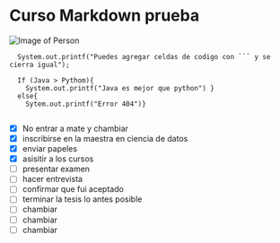 # Curso Markdown prueba 
![Image of Person](https://img.freepik.com/foto-gratis/chica-guapa-alegre-divertida-que-muestra-promocion-increible-apuntando-esquina-superior-izquierda-sosteniendo-mano-cadera-sonriendo-ampliamente-asombro-curiosidad-pie-fondo-blanco-entusiasta_176420-36843.jpg?w=740&t=st=1685812081~exp=1685812681~hmac=3805e783b77b35c2d883728ae309e5ea17999a3c01b5eef62c8caf4969b05673)

```
  System.out.printf("Puedes agregar celdas de codigo con ``` y se cierra igual");
  
  If (Java > Pythom){ 
    System.out.printf("Java es mejor que python") }
  else{ 
    Sytem.out.printf("Error 404")}
  
```
- [x] No entrar a mate y chambiar
- [x] inscribirse en la maestra en ciencia de datos
- [x] enviar papeles
- [x] asisitir a los cursos
- [ ] presentar examen
- [ ] hacer entrevista
- [ ] confirmar que fui aceptado 
- [ ] terminar la tesis lo antes posible
- [ ] chambiar   
- [ ] chambiar
- [ ] chambiar

